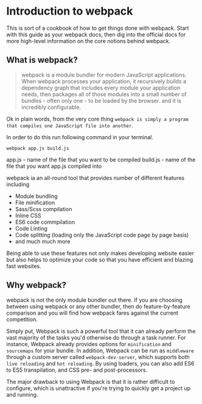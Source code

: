 # Introduction to webpack

This is sort of a cookbook of how to get things done with webpack. Start with this guide as your webpack docs, then dig into the official docs for more high-level information on the core notions behind webpack.

## What is webpack?

> webpack is a module bundler for modern JavaScript applications. When webpack processes your application, it recursively builds a dependency graph that includes every module your application needs, then packages all of those modules into a small number of bundles - often only one - to be loaded by the browser. and it is incredibly configurable.

Ok in plain words, from the very core thing `webpack is simply a program that compiles one JavaScript file into another`.

In order to do this run following command in your terminal.
```
webpack app.js build.js
```
app.js - name of the file that you want to be compiled
build.js - name of the file that you want app.js compiled into


webpack ia an all-round tool that provides number of different features including 
* Module bundling
* File minification
* Sass/Scss compilation
* Inline CSS
* ES6 code commpilation
* Code Linting
* Code splitting (loading only the JavaScript code page by page basis)
* and much much more 

Being able to use these features not only makes developing website easier but also helps to optimize your code so that you have efficient and blazing fast websites. 

## Why webpack?

webpack is not the only module bundler out there. If you are choosing between using webpack or any other bundler, then do feature-by-feature comparison and you will find how webpack fares against the current competition.

Simply put, Webpack is such a powerful tool that it can already perform the vast majority of the tasks you'd otherwise do through a task runner. For instance, Webpack already provides options for `minification` and `sourcemaps` for your bundle. In addition, Webpack can be run as `middleware` through a custom server called `webpack-dev-server`, which supports both `live reloading` and `hot reloading`. By using loaders, you can also add ES6 to ES5 transpilation, and CSS pre- and post-processors.

The major drawback to using Webpack is that it is rather difficult to configure, which is unattractive if you're trying to quickly get a project up and running.
